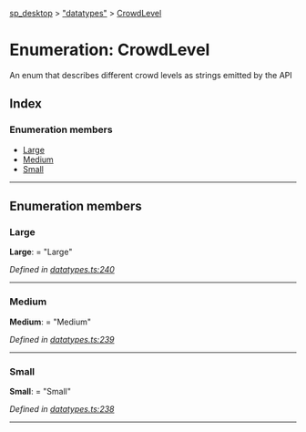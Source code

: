 [sp_desktop](../README.md) > ["datatypes"](../modules/_datatypes_.md) > [CrowdLevel](../enums/_datatypes_.crowdlevel.md)

# Enumeration: CrowdLevel

An enum that describes different crowd levels as strings emitted by the API

## Index

### Enumeration members

* [Large](_datatypes_.crowdlevel.md#large)
* [Medium](_datatypes_.crowdlevel.md#medium)
* [Small](_datatypes_.crowdlevel.md#small)

---

## Enumeration members

<a id="large"></a>

###  Large

**Large**:  = "Large"

*Defined in [datatypes.ts:240](https://github.com/d3lta-v/SP_Desktop/blob/31a6874/src/datatypes.ts#L240)*

___
<a id="medium"></a>

###  Medium

**Medium**:  = "Medium"

*Defined in [datatypes.ts:239](https://github.com/d3lta-v/SP_Desktop/blob/31a6874/src/datatypes.ts#L239)*

___
<a id="small"></a>

###  Small

**Small**:  = "Small"

*Defined in [datatypes.ts:238](https://github.com/d3lta-v/SP_Desktop/blob/31a6874/src/datatypes.ts#L238)*

___


